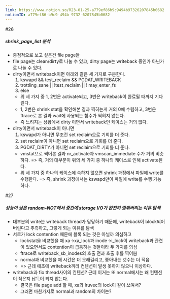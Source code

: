 ```yaml
---
link: https://www.notion.so/R23-01-25-a779ef86b9c9494b97326207845b0682
notionID: a779ef86-b9c9-494b-9732-6207845b0682
---
```

#26
##### shrink_page_list 분석
- 중점적으로 보고 싶은건 file page들
- file page는 clean/dirty로 나눌 수 있고, dirty page는 writeback 중인가 아닌가로 나눌 수 있다.
- dirty이면서 writeback이면 아래와 같은 세 가지로 구분한다.
	1. kswapd && test_reclaim && PGDAT_WRITEBACK
	2. trottling_sane || !test_reclaim || ! may_enter_fs
	3. else
	- 위 세 가지 중 1, 2번은 activate되고, 3번은 writeback이 완료될 때까지 기다린다.
	- 1, 2번은 shrink stat을 확인해본 결과 찍히는게 거의 0에 수렴하고, 3번은 ftrace로 본 결과 wait에 사용되는 함수가 찍히지 않는다.
	- 즉 느려지는 상황에서 dirty 이면서 writeback인 케이스는 거의 없다.
- dirty이면서 writeback이 아니면
	1. kswapd가 아니면 무조건 set reclaim으로 기회를 더 준다.
	2. set reclaim이 아니면 set reclaim으로 기회를 더 준다.
	3. PGDAT_DIRTY가 아니면 set reclaim으로 기회를 더 준다.
	- vmstat으로 찍어본 결과 nr_activate과 vmscan_immediate 수가 거의 비슷하다. => 즉, 거의 대부분이 위의 세 가지 중 하나의 케이스로 인해 activate된다.
	- 위 세 가지 중 하나의 케이스에 속하지 않으면 shrink 과정에서 파일에 write를 수행한다. => 즉, shrink 과정에서는 kswapd만이 파일에 write를 수행 가능하다.


#27
##### 성능이 낮은 random-NOT에서 중간에 storage I/O가 완전히 멈춰버리는 이유 탐색
-  대부분의 write는 writeback thread가 담당하기 때문에, writeback이 block되어 버린다고 추측하고, 그렇게 되는 이유를 탐색
- 서로가 lock contention 때문에 블록 되는 것은 아닐까 의심하고
	- lockstat을 비교했을 때 xa->xa_lock과 inode->i_lock이 writeback과 관련이 있으면서도 contention이 급등하는 것들이라 두 가지를 의심
	- ftrace로 writeback_sb_inodes의 호출 전과 호출 후를 찍어봄
	- normal과 비교했을 때 시간은 더 오래걸리고, 쫓아내는 갯수는 더 적음
	- => 근데 애초에 writeback끼리 컨텐션이 발생 못하지 않으니 이상하다.
- writeback과 fio thread사이의 컨텐션? 근데 이거는 또 normal에서는 왜 컨텐션이 적은지 납득이 되지 않는다.
	- 결국은 file page add 할 때, xa와 lruvec의 lock이 같이 쓰여서?
	- 그러면 마찬가지로 normal과 random의 차이는?